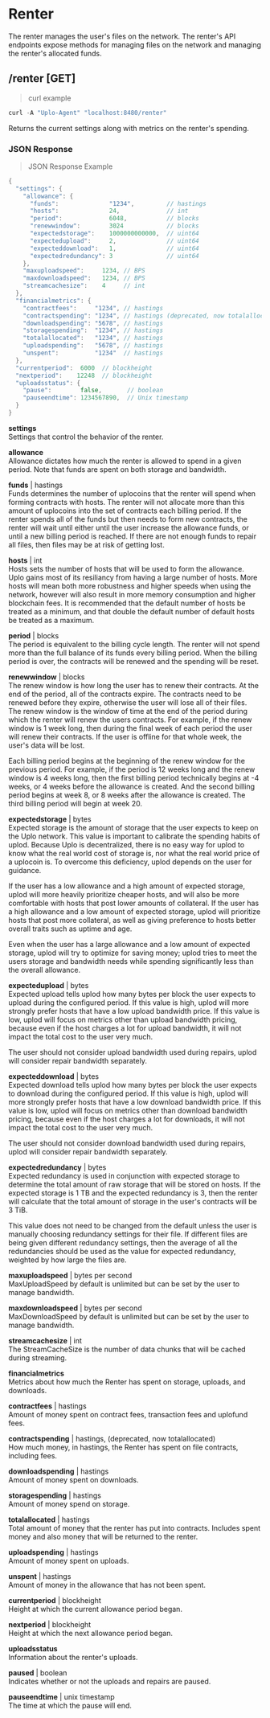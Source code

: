 # Renter

The renter manages the user's files on the network. The renter's API endpoints
expose methods for managing files on the network and managing the renter's
allocated funds.

## /renter [GET]
> curl example

```go
curl -A "Uplo-Agent" "localhost:8480/renter"
```

Returns the current settings along with metrics on the renter's spending.

### JSON Response
> JSON Response Example

```go
{
  "settings": {
    "allowance": {
      "funds":              "1234",         // hastings
      "hosts":              24,             // int
      "period":             6048,           // blocks
      "renewwindow":        3024            // blocks
      "expectedstorage":    1000000000000,  // uint64
      "expectedupload":     2,              // uint64
      "expecteddownload":   1,              // uint64
      "expectedredundancy": 3               // uint64
    },
    "maxuploadspeed":     1234, // BPS
    "maxdownloadspeed":   1234, // BPS
    "streamcachesize":    4     // int
  },
  "financialmetrics": {
    "contractfees":     "1234", // hastings
    "contractspending": "1234", // hastings (deprecated, now totalallocated)
    "downloadspending": "5678", // hastings
    "storagespending":  "1234", // hastings
    "totalallocated":   "1234", // hastings
    "uploadspending":   "5678", // hastings
    "unspent":          "1234"  // hastings
  },
  "currentperiod":  6000  // blockheight
  "nextperiod":    12248  // blockheight
  "uploadsstatus": {
    "pause":        false,       // boolean
    "pauseendtime": 1234567890,  // Unix timestamp
  }
}
```
**settings**    
Settings that control the behavior of the renter.

**allowance**   
Allowance dictates how much the renter is allowed to spend in a given period.
Note that funds are spent on both storage and bandwidth.

**funds** | hastings  
Funds determines the number of uplocoins that the renter will spend when forming
contracts with hosts. The renter will not allocate more than this amount of
uplocoins into the set of contracts each billing period. If the renter spends all
of the funds but then needs to form new contracts, the renter will wait until
either until the user increase the allowance funds, or until a new billing
period is reached. If there are not enough funds to repair all files, then files
may be at risk of getting lost.

**hosts** | int  
Hosts sets the number of hosts that will be used to form the allowance. Uplo
gains most of its resiliancy from having a large number of hosts. More hosts
will mean both more robustness and higher speeds when using the network, however
will also result in more memory consumption and higher blockchain fees. It is
recommended that the default number of hosts be treated as a minimum, and that
double the default number of default hosts be treated as a maximum.

**period** | blocks  
The period is equivalent to the billing cycle length. The renter will not spend
more than the full balance of its funds every billing period. When the billing
period is over, the contracts will be renewed and the spending will be reset.

**renewwindow** | blocks  
The renew window is how long the user has to renew their contracts. At the end
of the period, all of the contracts expire. The contracts need to be renewed
before they expire, otherwise the user will lose all of their files. The renew
window is the window of time at the end of the period during which the renter
will renew the users contracts. For example, if the renew window is 1 week long,
then during the final week of each period the user will renew their contracts.
If the user is offline for that whole week, the user's data will be lost.

Each billing period begins at the beginning of the renew window for the previous
period. For example, if the period is 12 weeks long and the renew window is 4
weeks long, then the first billing period technically begins at -4 weeks, or 4
weeks before the allowance is created. And the second billing period begins at
week 8, or 8 weeks after the allowance is created. The third billing period will
begin at week 20.

**expectedstorage** | bytes  
Expected storage is the amount of storage that the user expects to keep on the
Uplo network. This value is important to calibrate the spending habits of uplod.
Because Uplo is decentralized, there is no easy way for uplod to know what the
real world cost of storage is, nor what the real world price of a uplocoin is. To
overcome this deficiency, uplod depends on the user for guidance.

If the user has a low allowance and a high amount of expected storage, uplod will
more heavily prioritize cheaper hosts, and will also be more comfortable with
hosts that post lower amounts of collateral. If the user has a high allowance
and a low amount of expected storage, uplod will prioritize hosts that post more
collateral, as well as giving preference to hosts better overall traits such as
uptime and age.

Even when the user has a large allowance and a low amount of expected storage,
uplod will try to optimize for saving money; uplod tries to meet the users storage
and bandwidth needs while spending significantly less than the overall
allowance.

**expectedupload** | bytes  
Expected upload tells uplod how many bytes per block the user expects to upload
during the configured period. If this value is high, uplod will more strongly
prefer hosts that have a low upload bandwidth price. If this value is low, uplod
will focus on metrics other than upload bandwidth pricing, because even if the
host charges a lot for upload bandwidth, it will not impact the total cost to
the user very much.

The user should not consider upload bandwidth used during repairs, uplod will
consider repair bandwidth separately.

**expecteddownload** | bytes  
Expected download tells uplod how many bytes per block the user expects to
download during the configured period. If this value is high, uplod will more
strongly prefer hosts that have a low download bandwidth price. If this value is
low, uplod will focus on metrics other than download bandwidth pricing, because
even if the host charges a lot for downloads, it will not impact the total cost
to the user very much.

The user should not consider download bandwidth used during repairs, uplod will
consider repair bandwidth separately.

**expectedredundancy** | bytes  
Expected redundancy is used in conjunction with expected storage to determine
the total amount of raw storage that will be stored on hosts. If the expected
storage is 1 TB and the expected redundancy is 3, then the renter will calculate
that the total amount of storage in the user's contracts will be 3 TiB.

This value does not need to be changed from the default unless the user is
manually choosing redundancy settings for their file. If different files are
being given different redundancy settings, then the average of all the
redundancies should be used as the value for expected redundancy, weighted by
how large the files are.

**maxuploadspeed** | bytes per second  
MaxUploadSpeed by default is unlimited but can be set by the user to manage
bandwidth.

**maxdownloadspeed** | bytes per second  
MaxDownloadSpeed by default is unlimited but can be set by the user to manage
bandwidth.

**streamcachesize** | int  
The StreamCacheSize is the number of data chunks that will be cached during
streaming.

**financialmetrics**    
Metrics about how much the Renter has spent on storage, uploads, and downloads.


**contractfees** | hastings  
Amount of money spent on contract fees, transaction fees and uplofund fees.

**contractspending** | hastings, (deprecated, now totalallocated)  
How much money, in hastings, the Renter has spent on file contracts, including
fees.

**downloadspending** | hastings  
Amount of money spent on downloads.

**storagespending** | hastings  
Amount of money spend on storage.

**totalallocated** | hastings  
Total amount of money that the renter has put into contracts. Includes spent
money and also money that will be returned to the renter.

**uploadspending** | hastings  
Amount of money spent on uploads.

**unspent** | hastings  
Amount of money in the allowance that has not been spent.

**currentperiod** | blockheight  
Height at which the current allowance period began.

**nextperiod** | blockheight  
Height at which the next allowance period began.

**uploadsstatus**  
Information about the renter's uploads.

**paused** | boolean  
Indicates whether or not the uploads and repairs are paused.

**pauseendtime** | unix timestamp  
The time at which the pause will end.  